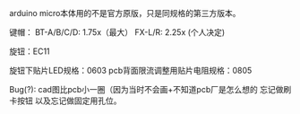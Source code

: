 arduino micro本体用的不是官方原版，只是同规格的第三方版本。

键帽：
BT-A/B/C/D: 1.75x（最大）
FX-L/R: 2.25x (个人决定)

旋钮：EC11

旋钮下贴片LED规格：0603
pcb背面限流调整用贴片电阻规格：0805

Bug(?):
	cad图比pcb小一圈（因为当时不会画+不知道pcb厂是怎么想的
	忘记做刷卡按钮
	以及忘记做固定用孔位。